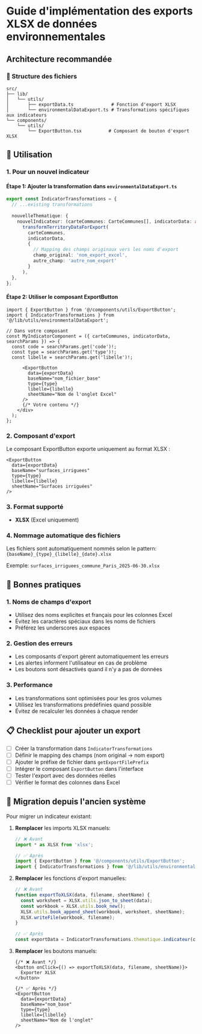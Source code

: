 # Guide d'implémentation des exports XLSX de données environnementales

## Architecture recommandée

### 📁 Structure des fichiers

```
src/
├── lib/
│   └── utils/
│       ├── exportData.ts              # Fonction d'export XLSX
│       └── environmentalDataExport.ts # Transformations spécifiques aux indicateurs
└── components/
    └── utils/
        └── ExportButton.tsx          # Composant de bouton d'export XLSX
```

## 🔧 Utilisation

### 1. Pour un nouvel indicateur

#### Étape 1: Ajouter la transformation dans `environmentalDataExport.ts`

```typescript
export const IndicatorTransformations = {
  // ...existing transformations
  
  nouvelleThematique: {
    nouvelIndicateur: (carteCommunes: CarteCommunes[], indicatorData: any[]) =>
      transformTerritoryDataForExport(
        carteCommunes,
        indicatorData,
        {
          // Mapping des champs originaux vers les noms d'export
          champ_original: 'nom_export_excel',
          autre_champ: 'autre_nom_export'
        }
      ),
  },
};
```

#### Étape 2: Utiliser le composant ExportButton

```tsx
import { ExportButton } from '@/components/utils/ExportButton';
import { IndicatorTransformations } from '@/lib/utils/environmentalDataExport';

// Dans votre composant
const MyIndicatorComponent = ({ carteCommunes, indicatorData, searchParams }) => {
  const code = searchParams.get('code')!;
  const type = searchParams.get('type')!;
  const libelle = searchParams.get('libelle')!;

      <ExportButton
        data={exportData}
        baseName="nom_fichier_base"
        type={type}
        libelle={libelle}
        sheetName="Nom de l'onglet Excel"
      />
      {/* Votre contenu */}
    </div>
  );
};
```

### 2. Composant d'export

Le composant ExportButton exporte uniquement au format XLSX :

```tsx
<ExportButton
  data={exportData}
  baseName="surfaces_irriguees"
  type={type}
  libelle={libelle}
  sheetName="Surfaces irriguées"
/>
```

### 3. Format supporté

- **XLSX** (Excel uniquement)

### 4. Nommage automatique des fichiers

Les fichiers sont automatiquement nommés selon le pattern:
`{baseName}_{type}_{libelle}_{date}.xlsx`

Exemple: `surfaces_irriguees_commune_Paris_2025-06-30.xlsx`

## 🎯 Bonnes pratiques

### 1. Noms de champs d'export
- Utilisez des noms explicites et français pour les colonnes Excel
- Évitez les caractères spéciaux dans les noms de fichiers
- Préférez les underscores aux espaces

### 2. Gestion des erreurs
- Les composants d'export gèrent automatiquement les erreurs
- Les alertes informent l'utilisateur en cas de problème
- Les boutons sont désactivés quand il n'y a pas de données

### 3. Performance
- Les transformations sont optimisées pour les gros volumes
- Utilisez les transformations prédéfinies quand possible
- Évitez de recalculer les données à chaque render

## 📋 Checklist pour ajouter un export

- [ ] Créer la transformation dans `IndicatorTransformations`
- [ ] Définir le mapping des champs (nom original → nom export)
- [ ] Ajouter le préfixe de fichier dans `getExportFilePrefix`
- [ ] Intégrer le composant `ExportButton` dans l'interface
- [ ] Tester l'export avec des données réelles
- [ ] Vérifier le format des colonnes dans Excel

## 🔄 Migration depuis l'ancien système

Pour migrer un indicateur existant:

1. **Remplacer** les imports XLSX manuels:
   ```typescript
   // ❌ Avant
   import * as XLSX from 'xlsx';
   
   // ✅ Après
   import { ExportButton } from '@/components/utils/ExportButton';
   import { IndicatorTransformations } from '@/lib/utils/environmentalDataExport';
   ```

2. **Remplacer** les fonctions d'export manuelles:
   ```typescript
   // ❌ Avant
   function exportToXLSX(data, filename, sheetName) {
     const worksheet = XLSX.utils.json_to_sheet(data);
     const workbook = XLSX.utils.book_new();
     XLSX.utils.book_append_sheet(workbook, worksheet, sheetName);
     XLSX.writeFile(workbook, filename);
   }
   
   // ✅ Après
   const exportData = IndicatorTransformations.thematique.indicateur(carteCommunes, data);
   ```

3. **Remplacer** les boutons manuels:
   ```tsx
   {/* ❌ Avant */}
   <button onClick={() => exportToXLSX(data, filename, sheetName)}>
     Exporter XLSX
   </button>
   
   {/* ✅ Après */}
   <ExportButton
     data={exportData}
     baseName="nom_base"
     type={type}
     libelle={libelle}
     sheetName="Nom de l'onglet"
   />
   ```
